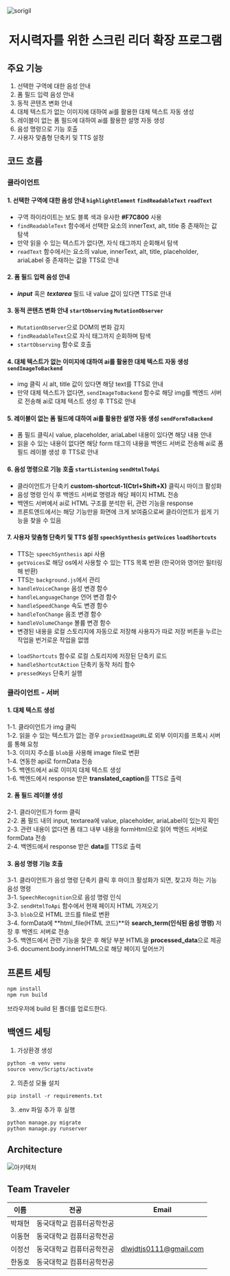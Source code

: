 ![sorigil](https://github.com/user-attachments/assets/215e5ccd-ea63-4680-bf03-fb51b88c19c6)
# <center>저시력자를 위한 스크린 리더 확장 프로그램</center>

## 주요 기능

1. 선택한 구역에 대한 음성 안내
2. 폼 필드 입력 음성 안내
3. 동적 콘텐츠 변화 안내
4. 대체 텍스트가 없는 이미지에 대하여 ai를 활용한 대체 텍스트 자동 생성
5. 레이블이 없는 폼 필드에 대하여 ai를 활용한 설명 자동 생성
6. 음성 명령으로 기능 호출
7. 사용자 맞춤형 단축키 및 TTS 설정

## 코드 흐름

### 클라이언트

#### 1. 선택한 구역에 대한 음성 안내 `highlightElement` `findReadableText` `readText`

- 구역 하이라이트는 보도 블록 색과 유사한 **#F7C800** 사용
- `findReadableText` 함수에서 선택한 요소의 innerText, alt, title 중 존재하는 값 탐색
- 만약 읽을 수 있는 텍스트가 없다면, 자식 태그까지 순회해서 탐색
- `readText` 함수에서는 요소의 value, innerText, alt, title, placeholder, ariaLabel 중 존재하는 값을 TTS로 안내 <br/>

#### 2. 폼 필드 입력 음성 안내

- **_input_** 혹은 **_textarea_** 필드 내 value 값이 있다면 TTS로 안내

#### 3. 동적 콘텐츠 변화 안내 `startObserving` `MutationObserver`

- `MutationObserver`으로 DOM의 변화 감지
- `findReadableText`으로 자식 태그까지 순회하며 탐색
- `startObserving` 함수로 호출

#### 4. 대체 텍스트가 없는 이미지에 대하여 ai를 활용한 대체 텍스트 자동 생성 `sendImageToBackend`

- img 클릭 시 alt, title 값이 있다면 해당 text를 TTS로 안내
- 만약 대체 텍스트가 없다면, `sendImageToBackend` 함수로 해당 img를 백엔드 서버로 전송해 ai로 대체 텍스트 생성 후 TTS로 안내

#### 5. 레이블이 없는 폼 필드에 대하여 ai를 활용한 설명 자동 생성 `sendFormToBackend`

- 폼 필드 클릭시 value, placeholder, ariaLabel 내용이 있다면 해당 내용 안내
- 읽을 수 있는 내용이 없다면 해당 form 태그의 내용을 백엔드 서버로 전송해 ai로 폼 필드 레이블 생성 후 TTS로 안내

#### 6. 음성 명령으로 기능 호출 `startListening` `sendHtmlToApi`

- 클라이언트가 단축키 **custom-shortcut-1(Ctrl+Shift+X)** 클릭시 마이크 활성화
- 음성 명령 인식 후 백엔드 서버로 명령과 해당 페이지 HTML 전송
- 백엔드 서버에서 ai로 HTML 구조를 분석한 뒤, 관련 기능을 response
- 프론트엔드에서는 해당 기능만을 화면에 크게 보여줌으로써 클라이언트가 쉽게 기능을 찾을 수 있음

#### 7. 사용자 맞춤형 단축키 및 TTS 설정 `speechSynthesis` `getVoices` `loadShortcuts`

- TTS는 `speechSynthesis` api 사용
- `getVoices`로 해당 os에서 사용할 수 있는 TTS 목록 반환 (한국어와 영어만 필터링 해 반환)
- TTS는 `background.js`에서 관리
- `handleVoiceChange` 음성 변경 함수
- `handleLanguageChange` 언어 변경 함수
- `handleSpeedChange` 속도 변경 함수
- `handleTonChange` 음조 변경 함수
- `handleVolumeChange` 볼륨 변경 함수
- 변경된 내용을 로컬 스토리지에 자동으로 저장해 사용자가 따로 저장 버튼을 누르는 작업을 번거로운 작업을 없앰
  <br/><br/>
- `loadShortcuts` 함수로 로컬 스토리지에 저장된 단축키 로드
- `handleShortcutAction` 단축키 동작 처리 함수
- `pressedKeys` 단축키 실행

### 클라이언트 - 서버

#### 1. 대체 텍스트 생성<br/>

1-1. 클라이언트가 img 클릭<br/>
1-2. 읽을 수 있는 텍스트가 없는 경우 `proxiedImageURL`로 외부 이미지를 프록시 서버를 통해 요청<br/>
1-3. 이미지 주소를 `blob`을 사용해 image file로 변환<br/>
1-4. 연동한 api로 formData 전송<br/>
1-5. 백엔드에서 ai로 이미지 대체 텍스트 생성<br/>
1-6. 백엔드에서 response 받은 **translated_caption**를 TTS로 출력<br/>

#### 2. 폼 필드 레이블 생성<br/>

2-1. 클라이언트가 form 클릭<br/>
2-2. 폼 필드 내의 input, textarea에 value, placeholder, ariaLabel이 있는지 확인<br/>
2-3. 관련 내용이 없다면 폼 태그 내부 내용을 formHtml으로 읽어 백엔드 서버로 formData 전송<br/>
2-4. 백엔드에서 response 받은 **data**를 TTS로 출력<br/>

#### 3. 음성 명령 기능 호출<br/>

3-1. 클라이언트가 음성 명령 단축키 클릭 후 마이크 활성화가 되면, 찾고자 하는 기능 음성 명령<br/>
3-1. `SpeechRecognition`으로 음성 명령 인식<br/>
3-2. `sendHtmlToApi` 함수에서 현재 페이지 HTML 가져오기<br/>
3-3. `blob`으로 HTML 코드를 file로 변환<br/>
3-4. formData에 **html_file(HTML 코드)**와 **search_term(인식된 음성 명령)** 저장 후 백엔드 서버로 전송<br/>
3-5. 백엔드에서 관련 기능을 찾은 후 해당 부분 HTML을 **processed_data**으로 제공<br/>
3-6. document.body.innerHTML으로 해당 페이지 덮어쓰기<br/>

## 프론트 세팅

```commandline
npm install
npm run build
```

브라우저에 build 된 폴더를 업로드한다.

## 백엔드 세팅

1. 가상환경 생성

```commandline
python -m venv venv
source venv/Scripts/activate
```

2. 의존성 모듈 설치

```commandline
pip install -r requirements.txt
```

3. .env 파일 추가 후 실행

```commandline
python manage.py migrate
python manage.py runserver
```

## Architecture

![아키텍처](https://github.com/user-attachments/assets/023864ec-92b3-4422-b145-b1f81ac4522f)

## Team Traveler

| 이름                                  | 전공                 | Email                  |
| ------------------------------------ | ------------------- | --------------------- |
| 박채현 | 동국대학교 컴퓨터공학전공 |     |
| 이동현  | 동국대학교 컴퓨터공학전공 |    |
| 이정선 | 동국대학교 컴퓨터공학전공 | dlwjdtjs0111@gmail.com |
| 한동호  | 동국대학교 컴퓨터공학전공 |     |




